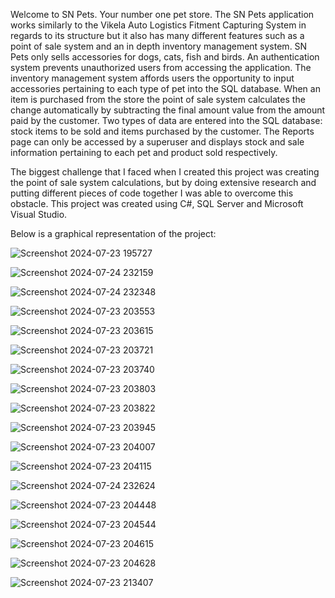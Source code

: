 Welcome to SN Pets. Your number one pet store. The SN Pets application works similarly to the Vikela Auto Logistics Fitment Capturing System in regards to its structure but it also has many different features such as a point of sale system and an in depth inventory management system. SN Pets only sells accessories for dogs, cats, fish and birds.
An authentication system prevents unauthorized users from accessing the application. The inventory management system affords users the opportunity to input accessories pertaining to each type of pet into the SQL database. When an item is purchased from the store the point of sale system calculates the change automatically by subtracting the final amount value from the amount paid by the customer.
Two types of data are entered into the SQL database: stock items to be sold and items purchased by the customer. The Reports page can only be accessed by a superuser and displays stock and sale information pertaining to each pet and product sold respectively.

The biggest challenge that I faced when I created this project was creating the point of sale system calculations, but by doing extensive research and putting different pieces of code together I was able to overcome this obstacle. This project was created using C#, SQL Server and Microsoft Visual Studio.

Below is a graphical representation of the project:


![Screenshot 2024-07-23 195727](https://github.com/user-attachments/assets/0f464a3d-ad26-4024-b1c3-cff747899279)


![Screenshot 2024-07-24 232159](https://github.com/user-attachments/assets/07acf20c-cae9-4250-ab1e-e4fb0328dff4)


![Screenshot 2024-07-24 232348](https://github.com/user-attachments/assets/4805e44d-65d8-4eec-a906-4c602b43cd75)


![Screenshot 2024-07-23 203553](https://github.com/user-attachments/assets/3eef5e84-a220-4ce2-b80c-1b089b4807c7)


![Screenshot 2024-07-23 203615](https://github.com/user-attachments/assets/8f15bacd-8bb3-46d0-a9e5-709a66841810)


![Screenshot 2024-07-23 203721](https://github.com/user-attachments/assets/2c82e62f-fd3e-4787-be09-4583c3a00ca7)


![Screenshot 2024-07-23 203740](https://github.com/user-attachments/assets/e95df973-90cc-4636-94bb-93174eaf5639)


![Screenshot 2024-07-23 203803](https://github.com/user-attachments/assets/db651247-899a-4fb3-bf5e-09e0f9516668)


![Screenshot 2024-07-23 203822](https://github.com/user-attachments/assets/0474cd49-9a4b-4616-afad-64e35a9921c5)


![Screenshot 2024-07-23 203945](https://github.com/user-attachments/assets/7bb56fe3-8ef2-4357-b879-f4e79e1886a4)


![Screenshot 2024-07-23 204007](https://github.com/user-attachments/assets/7583f92d-155d-45d2-a1f7-51556d740bd0)


![Screenshot 2024-07-23 204115](https://github.com/user-attachments/assets/3b0da86c-118a-4d04-b01b-c7b412122a6d)


![Screenshot 2024-07-24 232624](https://github.com/user-attachments/assets/682b1388-9e46-415d-9c10-bf46f3bc60d1)


![Screenshot 2024-07-23 204448](https://github.com/user-attachments/assets/5adea7a2-f454-4234-9142-f2b1f447e63d)


![Screenshot 2024-07-23 204544](https://github.com/user-attachments/assets/2dd275a7-b63c-436c-b707-dcfa2239527c)


![Screenshot 2024-07-23 204615](https://github.com/user-attachments/assets/ada19bd7-a09e-45c2-9ed7-e550df1a056e)


![Screenshot 2024-07-23 204628](https://github.com/user-attachments/assets/53d07a20-8135-43ee-8043-af9ad7a62af5)


![Screenshot 2024-07-23 213407](https://github.com/user-attachments/assets/d1c04a56-7f93-4ef5-bf4e-22c08214fd03)









